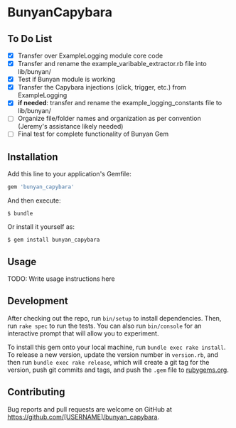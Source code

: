 # BunyanCapybara

## To Do List

- [x] Transfer over ExampleLogging module core code
- [x] Transfer and rename the example_varibable_extractor.rb file into lib/bunyan/
- [x] Test if Bunyan module is working
- [x] Transfer the Capybara injections (click, trigger, etc.) from ExampleLogging
- [x] **if needed**: transfer and rename the example_logging_constants file to lib/bunyan/
- [ ] Organize file/folder names and organization as per convention (Jeremy's assistance likely needed)
- [ ] Final test for complete functionality of Bunyan Gem

## Installation

Add this line to your application's Gemfile:

```ruby
gem 'bunyan_capybara'
```

And then execute:

    $ bundle

Or install it yourself as:

    $ gem install bunyan_capybara

## Usage

TODO: Write usage instructions here

## Development

After checking out the repo, run `bin/setup` to install dependencies. Then, run `rake spec` to run the tests. You can also run `bin/console` for an interactive prompt that will allow you to experiment.

To install this gem onto your local machine, run `bundle exec rake install`. To release a new version, update the version number in `version.rb`, and then run `bundle exec rake release`, which will create a git tag for the version, push git commits and tags, and push the `.gem` file to [rubygems.org](https://rubygems.org).

## Contributing

Bug reports and pull requests are welcome on GitHub at https://github.com/[USERNAME]/bunyan_capybara.
